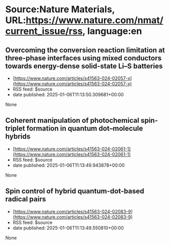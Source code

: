 # Source:Nature Materials, URL:https://www.nature.com/nmat/current_issue/rss, language:en

## Overcoming the conversion reaction limitation at three-phase interfaces using mixed conductors towards energy-dense solid-state Li–S batteries
 - [https://www.nature.com/articles/s41563-024-02057-x](https://www.nature.com/articles/s41563-024-02057-x)
 - RSS feed: $source
 - date published: 2025-01-06T11:13:50.309681+00:00

None

## Coherent manipulation of photochemical spin-triplet formation in quantum dot–molecule hybrids
 - [https://www.nature.com/articles/s41563-024-02061-1](https://www.nature.com/articles/s41563-024-02061-1)
 - RSS feed: $source
 - date published: 2025-01-06T11:13:49.943878+00:00

None

## Spin control of hybrid quantum-dot-based radical pairs
 - [https://www.nature.com/articles/s41563-024-02083-9](https://www.nature.com/articles/s41563-024-02083-9)
 - RSS feed: $source
 - date published: 2025-01-06T11:13:49.550810+00:00

None

